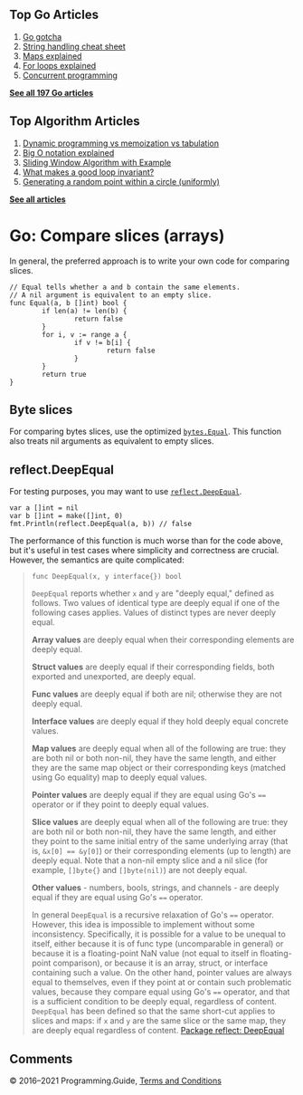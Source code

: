 



## Top Go Articles

1.  [Go gotcha](go-gotcha.html)
2.  [String handling cheat sheet](string-functions-reference-cheat-sheet.html)
3.  [Maps explained](maps-explained.html)
4.  [For loops explained](for-loop.html)
5.  [Concurrent programming](go-concurrency-tutorial.html)

[**See all 197 Go articles**](index.html)



## Top Algorithm Articles

1.  [Dynamic programming vs memoization vs tabulation](../dynamic-programming-vs-memoization-vs-tabulation.html)
2.  [Big O notation explained](../big-o-notation-explained.html)
3.  [Sliding Window Algorithm with Example](../sliding-window-example.html)
4.  [What makes a good loop invariant?](../what-makes-a-good-loop-invariant.html)
5.  [Generating a random point within a circle (uniformly)](../random-point-within-circle.html)

[**See all articles**](../index.html)

# Go: Compare slices (arrays)

In general, the preferred approach is to write your own code for comparing slices.

    // Equal tells whether a and b contain the same elements.
    // A nil argument is equivalent to an empty slice.
    func Equal(a, b []int) bool {
            if len(a) != len(b) {
                    return false
            }
            for i, v := range a {
                    if v != b[i] {
                            return false
                    }
            }
            return true
    }

## Byte slices

For comparing bytes slices, use the optimized [`bytes.Equal`](https://golang.org/pkg/bytes/#Equal). This function also treats nil arguments as equivalent to empty slices.

## reflect.DeepEqual

For testing purposes, you may want to use [`reflect.DeepEqual`](https://golang.org/pkg/reflect/#DeepEqual).

    var a []int = nil
    var b []int = make([]int, 0)
    fmt.Println(reflect.DeepEqual(a, b)) // false

The performance of this function is much worse than for the code above, but it's useful in test cases where simplicity and correctness are crucial. However, the semantics are quite complicated:

> `func DeepEqual(x, y interface{}) bool`
>
> `DeepEqual` reports whether `x` and `y` are "deeply equal," defined as follows. Two values of identical type are deeply equal if one of the following cases applies. Values of distinct types are never deeply equal.
>
> **Array values** are deeply equal when their corresponding elements are deeply equal.
>
> **Struct values** are deeply equal if their corresponding fields, both exported and unexported, are deeply equal.
>
> **Func values** are deeply equal if both are nil; otherwise they are not deeply equal.
>
> **Interface values** are deeply equal if they hold deeply equal concrete values.
>
> **Map values** are deeply equal when all of the following are true: they are both nil or both non-nil, they have the same length, and either they are the same map object or their corresponding keys (matched using Go equality) map to deeply equal values.
>
> **Pointer values** are deeply equal if they are equal using Go's `==` operator or if they point to deeply equal values.
>
> **Slice values** are deeply equal when all of the following are true: they are both nil or both non-nil, they have the same length, and either they point to the same initial entry of the same underlying array (that is, `&x[0] == &y[0]`) or their corresponding elements (up to length) are deeply equal. Note that a non-nil empty slice and a nil slice (for example, `[]byte{}` and `[]byte(nil)`) are not deeply equal.
>
> **Other values** - numbers, bools, strings, and channels - are deeply equal if they are equal using Go's `==` operator.
>
> In general `DeepEqual` is a recursive relaxation of Go's `==` operator. However, this idea is impossible to implement without some inconsistency. Specifically, it is possible for a value to be unequal to itself, either because it is of func type (uncomparable in general) or because it is a floating-point NaN value (not equal to itself in floating-point comparison), or because it is an array, struct, or interface containing such a value. On the other hand, pointer values are always equal to themselves, even if they point at or contain such problematic values, because they compare equal using Go's `==` operator, and that is a sufficient condition to be deeply equal, regardless of content. `DeepEqual` has been defined so that the same short-cut applies to slices and maps: if `x` and `y` are the same slice or the same map, they are deeply equal regardless of content. <a href="https://golang.org/pkg/reflect/#DeepEqual" class="quote-source">Package reflect: DeepEqual</a>

## Comments



© 2016–2021 Programming.Guide, [Terms and Conditions](../terms-and-conditions.html)
